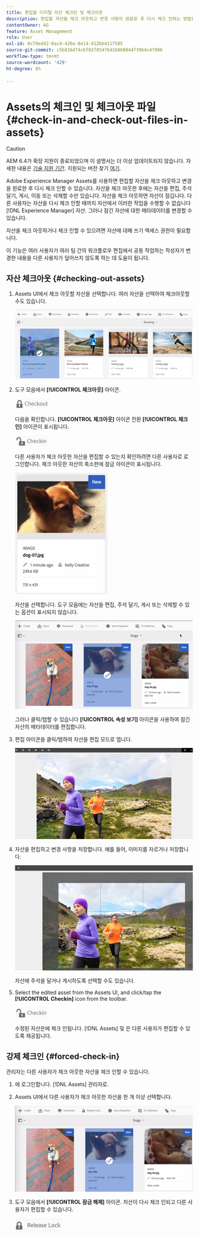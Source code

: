 ```yaml
---
title: 편집할 디지털 자산 체크인 및 체크아웃
description: 편집할 자산을 체크 아웃하고 변경 사항이 완료된 후 다시 체크 인하는 방법을 알아봅니다.
contentOwner: AG
feature: Asset Management
role: User
exl-id: 0c79ed42-0acd-426e-8e14-412bb4117585
source-git-commit: c5b816d74c6f02f85476d16868844f39b4c47996
workflow-type: tm+mt
source-wordcount: '429'
ht-degree: 8%

---
```


# Assets의 체크인 및 체크아웃 파일 {#check-in-and-check-out-files-in-assets}

>[!CAUTION]
>
>AEM 6.4가 확장 지원이 종료되었으며 이 설명서는 더 이상 업데이트되지 않습니다. 자세한 내용은 [기술 지원 기간](https://helpx.adobe.com/kr/support/programs/eol-matrix.html). 지원되는 버전 찾기 [여기](https://experienceleague.adobe.com/docs/).

Adobe Experience Manager Assets를 사용하면 편집할 자산을 체크 아웃하고 변경을 완료한 후 다시 체크 인할 수 있습니다. 자산을 체크 아웃한 후에는 자산을 편집, 주석 달기, 게시, 이동 또는 삭제할 수만 있습니다. 자산을 체크 아웃하면 자산이 잠깁니다. 다른 사용자는 자산을 다시 체크 인할 때까지 자산에서 이러한 작업을 수행할 수 없습니다 [!DNL Experience Manager] 자산. 그러나 잠긴 자산에 대한 메타데이터를 변경할 수 있습니다.

자산을 체크 아웃하거나 체크 인할 수 있으려면 자산에 대해 쓰기 액세스 권한이 필요합니다.

이 기능은 여러 사용자가 여러 팀 간의 워크플로우 편집에서 공동 작업하는 작성자가 변경한 내용을 다른 사용자가 덮어쓰지 않도록 하는 데 도움이 됩니다.

## 자산 체크아웃 {#checking-out-assets}

1. Assets UI에서 체크 아웃할 자산을 선택합니다. 여러 자산을 선택하여 체크아웃할 수도 있습니다.

   ![chlimage_1-468](assets/chlimage_1-468.png)

1. 도구 모음에서 **[!UICONTROL 체크아웃]** 아이콘.

   ![chlimage_1-469](assets/chlimage_1-469.png)

   다음을 확인합니다. **[!UICONTROL 체크아웃]** 아이콘 전환 **[!UICONTROL 체크 인]** 아이콘이 표시됩니다.

   ![chlimage_1-470](assets/chlimage_1-470.png)

   다른 사용자가 체크 아웃한 자산을 편집할 수 있는지 확인하려면 다른 사용자로 로그인합니다. 체크 아웃한 자산의 축소판에 잠금 아이콘이 표시됩니다.

   ![chlimage_1-471](assets/chlimage_1-471.png)

   자산을 선택합니다. 도구 모음에는 자산을 편집, 주석 달기, 게시 또는 삭제할 수 있는 옵션이 표시되지 않습니다.

   ![chlimage_1-472](assets/chlimage_1-472.png)

   그러나 클릭/탭할 수 있습니다 **[!UICONTROL 속성 보기]** 아이콘을 사용하여 잠긴 자산의 메타데이터를 편집합니다.

1. 편집 아이콘을 클릭/탭하여 자산을 편집 모드로 엽니다.

   ![chlimage_1-473](assets/chlimage_1-473.png)

1. 자산을 편집하고 변경 사항을 저장합니다. 예를 들어, 이미지를 자르거나 저장합니다.

   ![chlimage_1-474](assets/chlimage_1-474.png)

   자산에 주석을 달거나 게시하도록 선택할 수도 있습니다.

1. Select the edited asset from the Assets UI, and click/tap the **[!UICONTROL Checkin]** icon from the toolbar.

   ![chlimage_1-475](assets/chlimage_1-475.png)

   수정된 자산은에 체크 인됩니다. [!DNL Assets] 및 은 다른 사용자가 편집할 수 있도록 제공됩니다.

## 강제 체크인 {#forced-check-in}

관리자는 다른 사용자가 체크 아웃한 자산을 체크 인할 수 있습니다.

1. 에 로그인합니다. [!DNL Assets] 관리자로.
1. Assets UI에서 다른 사용자가 체크 아웃한 자산을 한 개 이상 선택합니다.

   ![chlimage_1-476](assets/chlimage_1-476.png)

1. 도구 모음에서 **[!UICONTROL 잠금 해제]** 아이콘. 자산이 다시 체크 인되고 다른 사용자가 편집할 수 있습니다.

   ![chlimage_1-477](assets/chlimage_1-477.png)
